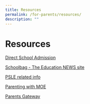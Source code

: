 ```yaml
---
title: Resources
permalink: /for-parents/resources/
description: ""
---
```

**Resources**
=============

[Direct School Admission](https://www.moe.gov.sg/secondary/dsa)

[Schoolbag - The Education NEWS site](https://www.schoolbag.edu.sg/)

[PSLE related info](https://www.seab.gov.sg/home/examinations/psle)

[Parenting with MOE](https://www.instagram.com/parentingwith.moesg/?hl=en)

[Parents Gateway](https://pg.moe.edu.sg/)